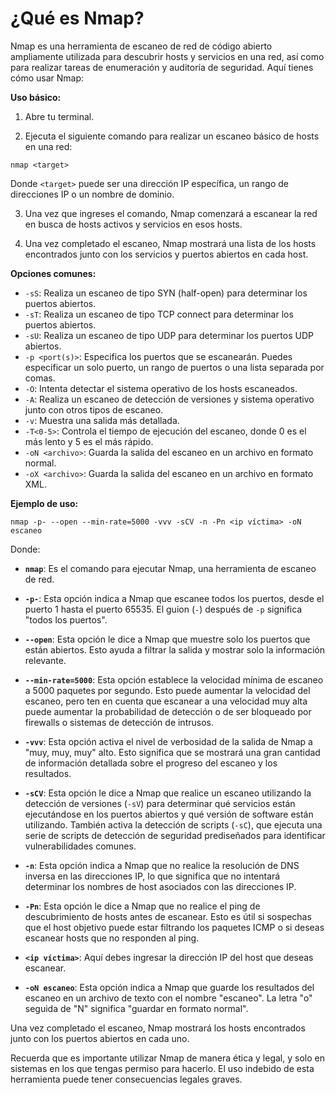 
<h1>¿Qué es Nmap?</h1>
Nmap es una herramienta de escaneo de red de código abierto ampliamente utilizada para descubrir hosts y servicios en una red, así como para realizar tareas de enumeración y auditoría de seguridad. Aquí tienes cómo usar Nmap:

**Uso básico:**

1. Abre tu terminal.

2. Ejecuta el siguiente comando para realizar un escaneo básico de hosts en una red:

```
nmap <target>
```

Donde `<target>` puede ser una dirección IP específica, un rango de direcciones IP o un nombre de dominio.

3. Una vez que ingreses el comando, Nmap comenzará a escanear la red en busca de hosts activos y servicios en esos hosts.

4. Una vez completado el escaneo, Nmap mostrará una lista de los hosts encontrados junto con los servicios y puertos abiertos en cada host.

**Opciones comunes:**

- `-sS`: Realiza un escaneo de tipo SYN (half-open) para determinar los puertos abiertos.
- `-sT`: Realiza un escaneo de tipo TCP connect para determinar los puertos abiertos.
- `-sU`: Realiza un escaneo de tipo UDP para determinar los puertos UDP abiertos.
- `-p <port(s)>`: Especifica los puertos que se escanearán. Puedes especificar un solo puerto, un rango de puertos o una lista separada por comas.
- `-O`: Intenta detectar el sistema operativo de los hosts escaneados.
- `-A`: Realiza un escaneo de detección de versiones y sistema operativo junto con otros tipos de escaneo.
- `-v`: Muestra una salida más detallada.
- `-T<0-5>`: Controla el tiempo de ejecución del escaneo, donde 0 es el más lento y 5 es el más rápido.
- `-oN <archivo>`: Guarda la salida del escaneo en un archivo en formato normal.
- `-oX <archivo>`: Guarda la salida del escaneo en un archivo en formato XML.

**Ejemplo de uso:**

```
nmap -p- --open --min-rate=5000 -vvv -sCV -n -Pn <ip víctima> -oN escaneo
```
Donde:
- **`nmap`**: Es el comando para ejecutar Nmap, una herramienta de escaneo de red.
    
- **`-p-`**: Esta opción indica a Nmap que escanee todos los puertos, desde el puerto 1 hasta el puerto 65535. El guion (`-`) después de `-p` significa "todos los puertos".
    
- **`--open`**: Esta opción le dice a Nmap que muestre solo los puertos que están abiertos. Esto ayuda a filtrar la salida y mostrar solo la información relevante.
    
- **`--min-rate=5000`**: Esta opción establece la velocidad mínima de escaneo a 5000 paquetes por segundo. Esto puede aumentar la velocidad del escaneo, pero ten en cuenta que escanear a una velocidad muy alta puede aumentar la probabilidad de detección o de ser bloqueado por firewalls o sistemas de detección de intrusos.
    
- **`-vvv`**: Esta opción activa el nivel de verbosidad de la salida de Nmap a "muy, muy, muy" alto. Esto significa que se mostrará una gran cantidad de información detallada sobre el progreso del escaneo y los resultados.
    
- **`-sCV`**: Esta opción le dice a Nmap que realice un escaneo utilizando la detección de versiones (`-sV`) para determinar qué servicios están ejecutándose en los puertos abiertos y qué versión de software están utilizando. También activa la detección de scripts (`-sC`), que ejecuta una serie de scripts de detección de seguridad prediseñados para identificar vulnerabilidades comunes.
    
- **`-n`**: Esta opción indica a Nmap que no realice la resolución de DNS inversa en las direcciones IP, lo que significa que no intentará determinar los nombres de host asociados con las direcciones IP.
    
- **`-Pn`**: Esta opción le dice a Nmap que no realice el ping de descubrimiento de hosts antes de escanear. Esto es útil si sospechas que el host objetivo puede estar filtrando los paquetes ICMP o si deseas escanear hosts que no responden al ping.
    
- **`<ip víctima>`**: Aquí debes ingresar la dirección IP del host que deseas escanear.
    
- **`-oN escaneo`**: Esta opción indica a Nmap que guarde los resultados del escaneo en un archivo de texto con el nombre "escaneo". La letra "o" seguida de "N" significa "guardar en formato normal".

Una vez completado el escaneo, Nmap mostrará los hosts encontrados junto con los puertos abiertos en cada uno.

Recuerda que es importante utilizar Nmap de manera ética y legal, y solo en sistemas en los que tengas permiso para hacerlo. El uso indebido de esta herramienta puede tener consecuencias legales graves.